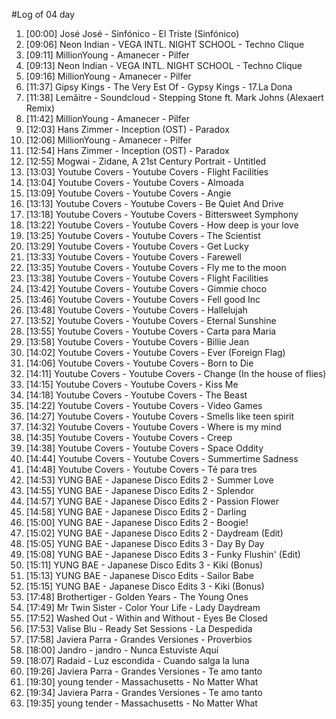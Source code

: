 #Log of 04 day

1. [00:00] José José - Sinfónico - El Triste (Sinfónico)
1. [09:06] Neon Indian - VEGA INTL. NIGHT SCHOOL - Techno Clique
1. [09:11] MillionYoung - Amanecer - Pilfer
1. [09:13] Neon Indian - VEGA INTL. NIGHT SCHOOL - Techno Clique
1. [09:16] MillionYoung - Amanecer - Pilfer
1. [11:37] Gipsy Kings - The Very Est Of - Gypsy Kings - 17.La Dona
1. [11:38] Lemâitre - Soundcloud - Stepping Stone ft. Mark Johns (Alexaert Remix)
1. [11:42] MillionYoung - Amanecer - Pilfer
1. [12:03] Hans Zimmer - Inception (OST) - Paradox
1. [12:06] MillionYoung - Amanecer - Pilfer
1. [12:54] Hans Zimmer - Inception (OST) - Paradox
1. [12:55] Mogwai - Zidane, A 21st Century Portrait - Untitled
1. [13:03] Youtube Covers - Youtube Covers - Flight Facilities
1. [13:04] Youtube Covers - Youtube Covers - Almoada
1. [13:09] Youtube Covers - Youtube Covers - Angie
1. [13:13] Youtube Covers - Youtube Covers - Be Quiet And Drive
1. [13:18] Youtube Covers - Youtube Covers - Bittersweet Symphony
1. [13:22] Youtube Covers - Youtube Covers - How deep is your love
1. [13:25] Youtube Covers - Youtube Covers - The Scientist
1. [13:29] Youtube Covers - Youtube Covers - Get Lucky
1. [13:33] Youtube Covers - Youtube Covers - Farewell
1. [13:35] Youtube Covers - Youtube Covers - Fly me to the moon
1. [13:38] Youtube Covers - Youtube Covers - Flight Facilities
1. [13:42] Youtube Covers - Youtube Covers - Gimmie choco
1. [13:46] Youtube Covers - Youtube Covers - Fell good Inc
1. [13:48] Youtube Covers - Youtube Covers - Hallelujah
1. [13:52] Youtube Covers - Youtube Covers - Eternal Sunshine
1. [13:55] Youtube Covers - Youtube Covers - Carta para Maria
1. [13:58] Youtube Covers - Youtube Covers - Billie Jean
1. [14:02] Youtube Covers - Youtube Covers - Ever (Foreign Flag)
1. [14:06] Youtube Covers - Youtube Covers - Born to Die
1. [14:11] Youtube Covers - Youtube Covers - Change (In the house of flies)
1. [14:15] Youtube Covers - Youtube Covers - Kiss Me
1. [14:18] Youtube Covers - Youtube Covers - The Beast
1. [14:22] Youtube Covers - Youtube Covers - Video Games
1. [14:27] Youtube Covers - Youtube Covers - Smells like teen spirit
1. [14:32] Youtube Covers - Youtube Covers - Where is my mind
1. [14:35] Youtube Covers - Youtube Covers - Creep
1. [14:38] Youtube Covers - Youtube Covers - Space Oddity
1. [14:44] Youtube Covers - Youtube Covers - Summertime Sadness
1. [14:48] Youtube Covers - Youtube Covers - Té para tres
1. [14:53] YUNG BAE - Japanese Disco Edits 2 - Summer Love
1. [14:55] YUNG BAE - Japanese Disco Edits 2 - Splendor
1. [14:57] YUNG BAE - Japanese Disco Edits 2 - Passion Flower
1. [14:58] YUNG BAE - Japanese Disco Edits 2 - Darling
1. [15:00] YUNG BAE - Japanese Disco Edits 2 - Boogie!
1. [15:02] YUNG BAE - Japanese Disco Edits 2 - Daydream (Edit)
1. [15:05] YUNG BAE - Japanese Disco Edits 3 - Day By Day
1. [15:08] YUNG BAE - Japanese Disco Edits 3 - Funky Flushin' (Edit)
1. [15:11] YUNG BAE - Japanese Disco Edits 3 - Kiki (Bonus)
1. [15:13] YUNG BAE - Japanese Disco Edits - Sailor Babe
1. [15:15] YUNG BAE - Japanese Disco Edits 3 - Kiki (Bonus)
1. [17:48] Brothertiger - Golden Years - The Young Ones
1. [17:49] Mr Twin Sister - Color Your Life - Lady Daydream
1. [17:52] Washed Out - Within and Without - Eyes Be Closed
1. [17:53] Valise Blu - Ready Set Sessions - La Despedida
1. [17:58] Javiera Parra - Grandes Versiones - Proverbios
1. [18:00] Jandro - jandro - Nunca Estuviste Aquí
1. [18:07] Radaid - Luz escondida - Cuando salga la luna
1. [19:26] Javiera Parra - Grandes Versiones - Te amo tanto
1. [19:30] young tender - Massachusetts - No Matter What
1. [19:34] Javiera Parra - Grandes Versiones - Te amo tanto
1. [19:35] young tender - Massachusetts - No Matter What

